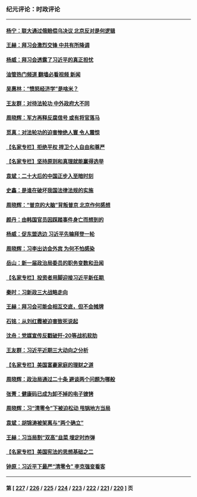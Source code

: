 ### 纪元评论：时政评论
---
#### [杨宁：联大通过俄赔偿乌决议 北京反对是何逻辑](../../pages/nsc1025/n13866527.md?11160330) 
#### [王赫：拜习会激烈交锋 中共有所降调](../../pages/nsc1025/n13866009.md?11160330) 
#### [杨威：拜习会透露了习近平的真正担忧](../../pages/nsc1025/n13865983.md?11160330) 
#### [油管热门频道 翻墙必看视频 新闻](ok?11160330)
#### [吴惠林：“愤怒经济学”是啥米？](../../pages/nsc1025/n13865837.md?11160330) 
#### [王友群：对待法轮功 中外政府大不同](../../pages/nsc1025/n13865225.md?11160330) 
#### [周晓辉：军方再释反腐信号 或有将官落马](../../pages/nsc1025/n13865666.md?11160330) 
#### [觅真：对法轮功的迫害惨绝人寰 令人震惊](../../pages/nsc1025/n13865307.md?11160330) 
#### [【名家专栏】拒绝平权 捍卫个人自由和尊严](../../pages/nsc1025/n13865084.md?11160330) 
#### [【名家专栏】坚持原则和真理就能赢得选举](../../pages/nsc1025/n13865086.md?11160330) 
#### [袁斌：二十大后的中国正步入至暗时刻](../../pages/nsc1025/n13865080.md?11160330) 
#### [史鑫：是谁在破坏我国法律法规的实施](../../pages/nsc1025/n13865124.md?11160330) 
#### [周晓辉：“普京的大脑”背叛普京 北京作何感想](../../pages/nsc1025/n13865070.md?11160330) 
#### [颜丹：由韩国官员因踩踏事件身亡而想到的](../../pages/nsc1025/n13865033.md?11160330) 
#### [杨威：促东盟选边 习近平先输拜登一轮](../../pages/nsc1025/n13864889.md?11160330) 
#### [周晓辉：习李出访会外宾 为何不怕感染](../../pages/nsc1025/n13864822.md?11160330) 
#### [岳山：新一届政治局委员的职务变数和丑闻](../../pages/nsc1025/n13864753.md?11160330) 
#### [【名家专栏】投资者用脚迎接习近平新任期 ](../../pages/nsc1025/n13864724.md?11160330) 
#### [秦时：习新政三大战略走向](../../pages/nsc1025/n13864612.md?11160330) 
#### [王赫：拜习会可能会相互交底，但不会摊牌](../../pages/nsc1025/n13864603.md?11160330) 
#### [石铭：从刘红霞被迫害致死说起](../../pages/nsc1025/n13864511.md?11160330) 
#### [沈舟：党媒宣传反戳破歼-20等战机软肋](../../pages/nsc1025/n13864428.md?11160330) 
#### [王友群：习近平近期三大动向之分析](../../pages/nsc1025/n13864398.md?11160330) 
#### [【名家专栏】美国富豪家庭的理财之道](../../pages/nsc1025/n13864204.md?11160330) 
#### [周晓辉：政治局通过二十条 避谈两个问题为哪般](../../pages/nsc1025/n13864323.md?11160330) 
#### [张菁：健康码已成为卸不掉的电子镣铐](../../pages/nsc1025/n13864112.md?11160330) 
#### [周晓辉：习“清零令”下被迫松动 甩锅地方当局](../../pages/nsc1025/n13864129.md?11160330) 
#### [袁斌：胡锦涛被架离与“两个确立”](../../pages/nsc1025/n13864131.md?11160330) 
#### [王赫：习当局割“双高”韭菜 埋定时炸弹](../../pages/nsc1025/n13864124.md?11160330) 
#### [【名家专栏】美国宪法的思想基础之二](../../pages/nsc1025/n13863448.md?11160330) 
#### [钟原：习近平下最严“清零令” 李克强变看客](../../pages/nsc1025/n13863710.md?11160330) 

---
#### 第 [ [227](./227.md?11160330) / [226](./226.md?11160330) / [225](./225.md?11160330) / [224](./224.md?11160330) / [223](./223.md?11160330) / [222](./222.md?11160330) / [221](./221.md?11160330) / [220](./220.md?11160330) ] 页
